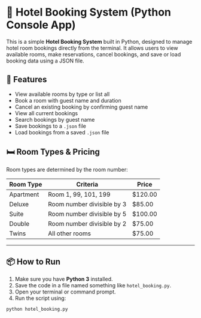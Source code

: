 # 🏨 Hotel Booking System (Python Console App)

This is a simple **Hotel Booking System** built in Python, designed to manage hotel room bookings directly from the terminal. It allows users to view available rooms, make reservations, cancel bookings, and save or load booking data using a JSON file.

## 🚀 Features

- View available rooms by type or list all
- Book a room with guest name and duration
- Cancel an existing booking by confirming guest name
- View all current bookings
- Search bookings by guest name
- Save bookings to a `.json` file
- Load bookings from a saved `.json` file

## 🛏️ Room Types & Pricing

Room types are determined by the room number:

| Room Type  | Criteria                   | Price  |
|------------|----------------------------|--------|
| Apartment  | Room 1, 99, 101, 199        | $120.00 |
| Deluxe     | Room number divisible by 3  | $85.00  |
| Suite      | Room number divisible by 5  | $100.00 |
| Double     | Room number divisible by 2  | $75.00  |
| Twins      | All other rooms             | $75.00  |

---

## 📦 How to Run

1. Make sure you have **Python 3** installed.
2. Save the code in a file named something like `hotel_booking.py`.
3. Open your terminal or command prompt.
4. Run the script using:

```bash
python hotel_booking.py
